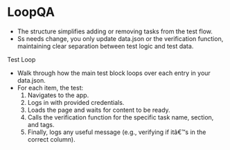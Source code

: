 # LoopQA

* The structure simplifies adding or removing tasks from the test flow.
* Ss needs change, you only update data.json or the verification function, maintaining clear separation between test logic and test data.

Test Loop
* Walk through how the main test block loops over each entry in your data.json.
* For each item, the test:
    1. Navigates to the app.
    2. Logs in with provided credentials.
    3. Loads the page and waits for content to be ready.
    4. Calls the verification function for the specific task name, section, and tags.
    5. Finally, logs any useful message (e.g., verifying if itâ€™s in the correct column).
